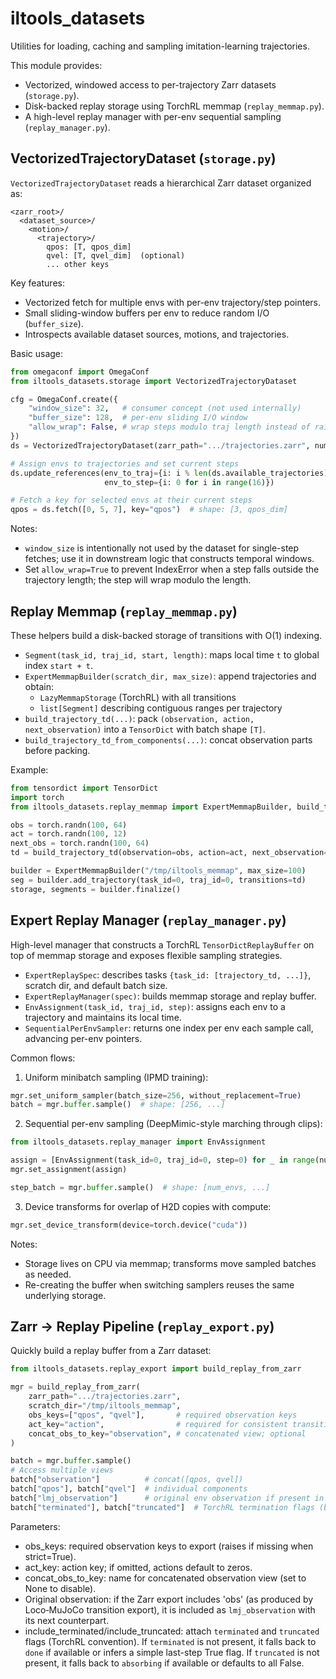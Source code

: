 # iltools_datasets

Utilities for loading, caching and sampling imitation-learning trajectories.

This module provides:

- Vectorized, windowed access to per-trajectory Zarr datasets (`storage.py`).
- Disk-backed replay storage using TorchRL memmap (`replay_memmap.py`).
- A high-level replay manager with per-env sequential sampling (`replay_manager.py`).

## VectorizedTrajectoryDataset (`storage.py`)

`VectorizedTrajectoryDataset` reads a hierarchical Zarr dataset organized as:

```
<zarr_root>/
  <dataset_source>/
    <motion>/
      <trajectory>/
        qpos: [T, qpos_dim]
        qvel: [T, qvel_dim]  (optional)
        ... other keys
```

Key features:

- Vectorized fetch for multiple envs with per-env trajectory/step pointers.
- Small sliding-window buffers per env to reduce random I/O (`buffer_size`).
- Introspects available dataset sources, motions, and trajectories.

Basic usage:

```python
from omegaconf import OmegaConf
from iltools_datasets.storage import VectorizedTrajectoryDataset

cfg = OmegaConf.create({
    "window_size": 32,   # consumer concept (not used internally)
    "buffer_size": 128,  # per-env sliding I/O window
    "allow_wrap": False, # wrap steps modulo traj length instead of raising
})
ds = VectorizedTrajectoryDataset(zarr_path=".../trajectories.zarr", num_envs=16, cfg=cfg)

# Assign envs to trajectories and set current steps
ds.update_references(env_to_traj={i: i % len(ds.available_trajectories) for i in range(16)},
                     env_to_step={i: 0 for i in range(16)})

# Fetch a key for selected envs at their current steps
qpos = ds.fetch([0, 5, 7], key="qpos")  # shape: [3, qpos_dim]
```

Notes:
- `window_size` is intentionally not used by the dataset for single-step fetches;
  use it in downstream logic that constructs temporal windows.
- Set `allow_wrap=True` to prevent IndexError when a step falls outside the
  trajectory length; the step will wrap modulo the length.

## Replay Memmap (`replay_memmap.py`)

These helpers build a disk-backed storage of transitions with O(1) indexing.

- `Segment(task_id, traj_id, start, length)`: maps local time `t` to global index `start + t`.
- `ExpertMemmapBuilder(scratch_dir, max_size)`: append trajectories and obtain:
  - `LazyMemmapStorage` (TorchRL) with all transitions
  - `list[Segment]` describing contiguous ranges per trajectory
- `build_trajectory_td(...)`: pack `(observation, action, next_observation)` into a `TensorDict` with batch shape `[T]`.
- `build_trajectory_td_from_components(...)`: concat observation parts before packing.

Example:

```python
from tensordict import TensorDict
import torch
from iltools_datasets.replay_memmap import ExpertMemmapBuilder, build_trajectory_td

obs = torch.randn(100, 64)
act = torch.randn(100, 12)
next_obs = torch.randn(100, 64)
td = build_trajectory_td(observation=obs, action=act, next_observation=next_obs)

builder = ExpertMemmapBuilder("/tmp/iltools_memmap", max_size=100)
seg = builder.add_trajectory(task_id=0, traj_id=0, transitions=td)
storage, segments = builder.finalize()
```

## Expert Replay Manager (`replay_manager.py`)

High-level manager that constructs a TorchRL `TensorDictReplayBuffer` on top of memmap
storage and exposes flexible sampling strategies.

- `ExpertReplaySpec`: describes tasks `{task_id: [trajectory_td, ...]}`, scratch dir,
  and default batch size.
- `ExpertReplayManager(spec)`: builds memmap storage and replay buffer.
- `EnvAssignment(task_id, traj_id, step)`: assigns each env to a trajectory and maintains its local time.
- `SequentialPerEnvSampler`: returns one index per env each sample call, advancing per-env pointers.

Common flows:

1) Uniform minibatch sampling (IPMD training):

```python
mgr.set_uniform_sampler(batch_size=256, without_replacement=True)
batch = mgr.buffer.sample()  # shape: [256, ...]
```

2) Sequential per-env sampling (DeepMimic-style marching through clips):

```python
from iltools_datasets.replay_manager import EnvAssignment

assign = [EnvAssignment(task_id=0, traj_id=0, step=0) for _ in range(num_envs)]
mgr.set_assignment(assign)

step_batch = mgr.buffer.sample()  # shape: [num_envs, ...]
```

3) Device transforms for overlap of H2D copies with compute:

```python
mgr.set_device_transform(device=torch.device("cuda"))
```

Notes:
- Storage lives on CPU via memmap; transforms move sampled batches as needed.
- Re-creating the buffer when switching samplers reuses the same underlying storage.

## Zarr → Replay Pipeline (`replay_export.py`)

Quickly build a replay buffer from a Zarr dataset:

```python
from iltools_datasets.replay_export import build_replay_from_zarr

mgr = build_replay_from_zarr(
    zarr_path=".../trajectories.zarr",
    scratch_dir="/tmp/iltools_memmap",
    obs_keys=["qpos", "qvel"],       # required observation keys
    act_key="action",                # required for consistent transitions
    concat_obs_to_key="observation", # concatenated view; optional
)

batch = mgr.buffer.sample()
# Access multiple views
batch["observation"]          # concat([qpos, qvel])
batch["qpos"], batch["qvel"]  # individual components
batch["lmj_observation"]      # original env observation if present in Zarr (obs/observation)
batch["terminated"], batch["truncated"]  # TorchRL termination flags (bool)
```

Parameters:
- obs_keys: required observation keys to export (raises if missing when strict=True).
- act_key: action key; if omitted, actions default to zeros.
- concat_obs_to_key: name for concatenated observation view (set to None to disable).
- Original observation: if the Zarr export includes 'obs' (as produced by Loco‑MuJoCo
  transition export), it is included as `lmj_observation` with its next counterpart.
- include_terminated/include_truncated: attach `terminated` and `truncated` flags (TorchRL convention).
  If `terminated` is not present, it falls back to `done` if available or infers a simple last-step True flag.
  If `truncated` is not present, it falls back to `absorbing` if available or defaults to all False.

